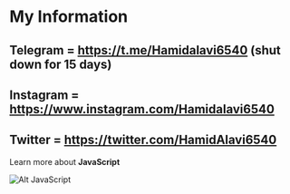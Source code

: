 # My Information

## Telegram = **<https://t.me/Hamidalavi6540>** (shut down for 15 days)

## Instagram = **<https://www.instagram.com/Hamidalavi6540>**

## Twitter = **<https://twitter.com/HamidAlavi6540>**

Learn more about **JavaScript**

![Alt JavaScript](https://i.ibb.co/BL5scGZ/0-0bpy35-Lc6r-Adviv-L.gif)
